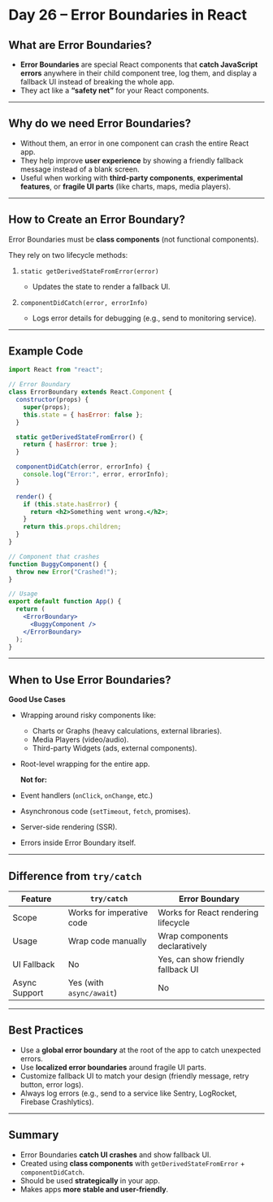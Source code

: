 # Day 26 – Error Boundaries in React

## What are Error Boundaries?

- **Error Boundaries** are special React components that **catch JavaScript errors** anywhere in their child component tree, log them, and display a fallback UI instead of breaking the whole app.
- They act like a **“safety net”** for your React components.

---

## Why do we need Error Boundaries?

- Without them, an error in one component can crash the entire React app.
- They help improve **user experience** by showing a friendly fallback message instead of a blank screen.
- Useful when working with **third-party components**, **experimental features**, or **fragile UI parts** (like charts, maps, media players).

---

## How to Create an Error Boundary?

Error Boundaries must be **class components** (not functional components).

They rely on two lifecycle methods:

1. `static getDerivedStateFromError(error)`

   - Updates the state to render a fallback UI.

2. `componentDidCatch(error, errorInfo)`

   - Logs error details for debugging (e.g., send to monitoring service).

---

## Example Code

```jsx
import React from "react";

// Error Boundary
class ErrorBoundary extends React.Component {
  constructor(props) {
    super(props);
    this.state = { hasError: false };
  }

  static getDerivedStateFromError() {
    return { hasError: true };
  }

  componentDidCatch(error, errorInfo) {
    console.log("Error:", error, errorInfo);
  }

  render() {
    if (this.state.hasError) {
      return <h2>Something went wrong.</h2>;
    }
    return this.props.children;
  }
}

// Component that crashes
function BuggyComponent() {
  throw new Error("Crashed!");
}

// Usage
export default function App() {
  return (
    <ErrorBoundary>
      <BuggyComponent />
    </ErrorBoundary>
  );
}
```

---

## When to Use Error Boundaries?

**Good Use Cases**

- Wrapping around risky components like:

  - Charts or Graphs (heavy calculations, external libraries).
  - Media Players (video/audio).
  - Third-party Widgets (ads, external components).

- Root-level wrapping for the entire app.

  **Not for:**

- Event handlers (`onClick`, `onChange`, etc.)
- Asynchronous code (`setTimeout`, `fetch`, promises).
- Server-side rendering (SSR).
- Errors inside Error Boundary itself.

---

## Difference from `try/catch`

| Feature       | `try/catch`               | Error Boundary                      |
| ------------- | ------------------------- | ----------------------------------- |
| Scope         | Works for imperative code | Works for React rendering lifecycle |
| Usage         | Wrap code manually        | Wrap components declaratively       |
| UI Fallback   | No                        | Yes, can show friendly fallback UI  |
| Async Support | Yes (with `async/await`)  | No                                  |

---

## Best Practices

- Use a **global error boundary** at the root of the app to catch unexpected errors.
- Use **localized error boundaries** around fragile UI parts.
- Customize fallback UI to match your design (friendly message, retry button, error logs).
- Always log errors (e.g., send to a service like Sentry, LogRocket, Firebase Crashlytics).

---

## Summary

- Error Boundaries **catch UI crashes** and show fallback UI.
- Created using **class components** with `getDerivedStateFromError` + `componentDidCatch`.
- Should be used **strategically** in your app.
- Makes apps **more stable and user-friendly**.
